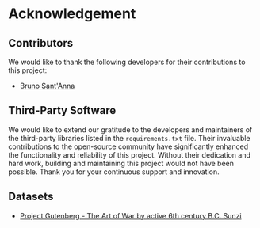 # Acknowledgement

## Contributors

We would like to thank the following developers for their contributions to this
project:

- [Bruno Sant'Anna](https://linkedin.com/in/brnsantanna)

## Third-Party Software

We would like to extend our gratitude to the developers and maintainers of the
third-party libraries listed in the `requirements.txt` file. Their invaluable
contributions to the open-source community have significantly enhanced the
functionality and reliability of this project. Without their dedication and hard
work, building and maintaining this project would not have been possible. Thank
you for your continuous support and innovation.

## Datasets

- [Project Gutenberg - The Art of War by active 6th century B.C. Sunzi](https://www.gutenberg.org/ebooks/132)
